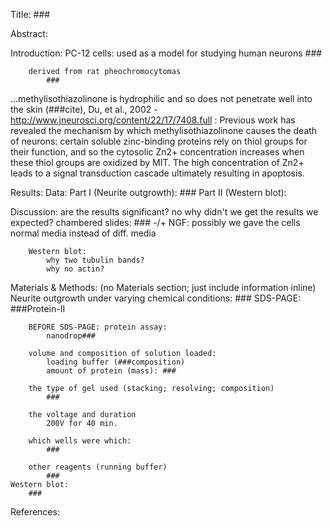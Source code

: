 Title: ###

Abstract:

Introduction:
    PC-12 cells:
        used as a model for studying human neurons
            ###

        derived from rat pheochromocytomas
            ###

...methylisothiazolinone is hydrophilic and so does not penetrate well into the skin (###cite), 
Du, et al., 2002 - http://www.jneurosci.org/content/22/17/7408.full :
    Previous work has revealed the mechanism by which methylisothiazolinone
    causes the death of neurons: certain soluble zinc-binding proteins rely on
    thiol groups for their function, and so the cytosolic Zn2+ concentration
    increases when these thiol groups are oxidized by MIT.  The high
    concentration of Zn2+ leads to a signal transduction cascade ultimately
    resulting in apoptosis.



















Results:
    Data:
        Part I (Neurite outgrowth):
            ###
        Part II (Western blot):
        
        
        
        
        
        
        
        
        
        
        
        
        
        
        
        
        
        
        

Discussion:
    are the results significant? no
    why didn't we get the results we expected?
        chambered slides:
            ###
        -/+ NGF:
            possibly we gave the cells normal media instead of diff. media

        Western blot:
            why two tubulin bands?
            why no actin?


Materials & Methods:
    (no Materials section; just include information inline)
    Neurite outgrowth under varying chemical conditions:
        ###
    SDS-PAGE:
        ###Protein-II

        BEFORE SDS-PAGE: protein assay:
            nanodrop###

        volume and composition of solution loaded:
            loading buffer (###composition)
            amount of protein (mass): ###

        the type of gel used (stacking; resolving; composition)
            ###
        
        the voltage and duration
            200V for 40 min.

        which wells were which:
            ###
        
        other reagents (running buffer)
            ###
    Western blot:
        ###

References:


